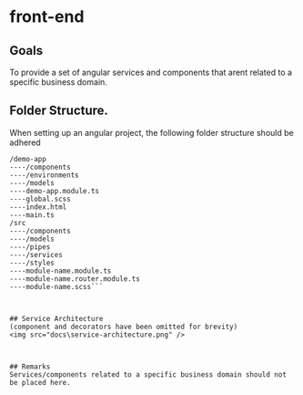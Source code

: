 ﻿# front-end

## Goals
To provide a set of angular services and components that arent related to a specific business domain.



## Folder Structure.
When setting up an angular project, the following folder structure should be adhered

```
/demo-app
----/components
----/environments
----/models
----demo-app.module.ts
----global.scss
----index.html
----main.ts
/src
----/components
----/models
----/pipes
----/services
----/styles
----module-name.module.ts
----module-name.router.module.ts
----module-name.scss```



## Service Architecture
(component and decorators have been omitted for brevity)
<img src="docs\service-architecture.png" />



## Remarks
Services/components related to a specific business domain should not be placed here.